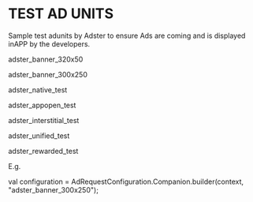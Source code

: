 # TEST AD UNITS

Sample test adunits by Adster to ensure Ads are coming and is displayed inAPP by the developers.&#x20;



adster\_banner\_320x50&#x20;

adster\_banner\_300x250&#x20;

adster\_native\_test&#x20;

adster\_appopen\_test&#x20;

adster\_interstitial\_test&#x20;

adster\_unified\_test&#x20;

adster\_rewarded\_test

E.g.&#x20;

val configuration = AdRequestConfiguration.Companion.builder(context, "adster\_banner\_300x250");

